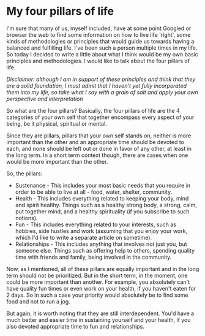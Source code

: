 # My four pillars of life
I'm sure that many of us, myself included, have at some point Googled or browser the web to find some information on how to live life 'right', some kinds of methodologies or principles that would guide us towards having a balanced and fulfilling life. I've been such a person multiple times in my life. So today I decided to write a little about what I think would be my own basic principles and methodologies. I would like to talk about the four pillars of life.

*Disclaimer: although I am in support of these principles and think that they are a solid foundation, I must admit that I haven't yet fully incorporated them into my life, so take what I say with a grain of salt and apply your own perspective and interpretation*

So what are the four pillars? Basically, the four pillars of life are the 4 categories of your own self that together encompass every aspect of your being, be it physical, spiritual or mental.

Since they are pillars, pillars that your own self stands on, neither is more important than the other and an appropriate time should be devoted to each, and none should be left out or done in favor of any other, at least in the long term. In a short term context though, there are cases when one would be more important than the other.

So, the pillars:

* Sustenance - This includes your most basic needs that you require in order to be able to live at all - food, water, shelter, community.
* Health - This includes everything related to keeping your body, mind and spirit healthy. Things such as a healthy strong body, a strong, calm, put together mind, and a healthy spirituality (if you subscribe to such notions).
* Fun - This includes everything related to your interests, such as hobbies, side hustles and work (assuming that you enjoy your work, which I'd like to write a separate article on sometime).
* Relationships - This includes anything that involves not just you, but someone else. Things such as offering help to others, spending quality time with friends and family, being involved in the community.

Now, as I mentioned, all of these pillars are equally important and in the long term should not be prioritized. But in the short term, in the moment, one could be more important than another. For example, you absolutely can't have quality fun times or even work on your health, if you haven't eaten for 2 days. So in such a case your priority would absolutely be to find some food and not to run a jog.

But again, it is worth noting that they are still interdependent. You'd have a much better and easier time in sustaining yourself and your health, if you also devoted appropriate time to fun and relationships.